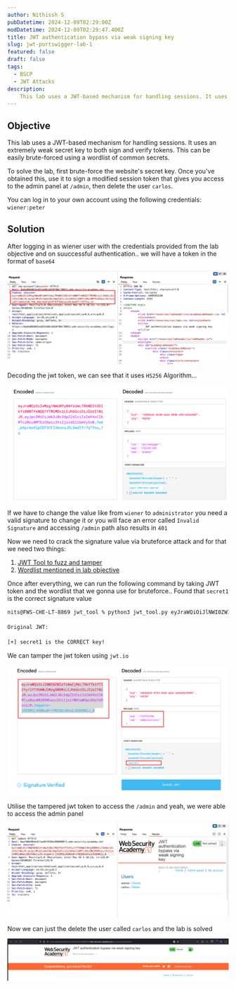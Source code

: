 ```yaml
---
author: Nithissh S
pubDatetime: 2024-12-09T02:29:00Z
modDatetime: 2024-12-09T02:29:47.400Z
title: JWT authentication bypass via weak signing key
slug: jwt-portswigger-lab-1
featured: false
draft: false
tags:
  - BSCP
  - JWT Attacks
description:
    This lab uses a JWT-based mechanism for handling sessions. It uses an extremely weak secret key to both sign and verify tokens. This can be easily brute-forced using a wordlist of common secrets. To solve the lab, first brute-force the website's secret key. Once you've obtained this, use it to sign a modified session token that gives you access to the admin panel at /admin, then delete the user carlos. You can log in to your own account using the following credentials wiener:peter   
---
```


## Objective 

This lab uses a JWT-based mechanism for handling sessions. It uses an extremely weak secret key to both sign and verify tokens. This can be easily brute-forced using a wordlist of common secrets.

To solve the lab, first brute-force the website's secret key. Once you've obtained this, use it to sign a modified session token that gives you access to the admin panel at `/admin`, then delete the user `carlos`.

You can log in to your own account using the following credentials: `wiener:peter` 

## Solution 

After logging in as wiener user with the credentials provided from the lab objective and on suuccessful authentication.. we will have a token in the format of `base64` 

![](../../assets/images/bscp/jwt/jwt-1.png)

Decoding the jwt token, we can see that it uses `HS256` Algorithm... 

![](../../assets/images/bscp/jwt/jwt-2.png)

If we have to change the value like from `wiener` to `administrator` you need a valid signature to change it or you will face an error called `Invalid Signature` and accessing `/admin` path also results in `401`

Now we need to crack the signature value via bruteforce attack and for that we need two things:

1. [JWT Tool to fuzz and tamper](https://github.com/ticarpi/jwt_tool)
2. [Wordlist mentioned in lab objective](https://raw.githubusercontent.com/wallarm/jwt-secrets/refs/heads/master/jwt.secrets.list)

Once after everything, we can run the following command by taking JWT token and the wordlist that we gonna use for bruteforce.. Found that `secret1` is the correct signature value 

```sh
nits@FWS-CHE-LT-8869 jwt_tool % python3 jwt_tool.py eyJraWQiOiJlNWI0ZWIzYi0wZjRkLTRkYTktYTI2Yy1lYTVhNWJlMzg5MDMiLCJhbGciOiJIUzI1NiJ9.eyJpc3MiOiJwb3J0c3dpZ2dlciIsImV4cCI6MTczMzc0MjM5MCwic3ViIjoid2llbmVyIn0.oC57WdP43l4mPnQjW-ymMmfoOifkfwsL9x7GEN765Xc -C -d jwt.secrets.list    

Original JWT: 

[+] secret1 is the CORRECT key!
```

We can tamper the jwt token using `jwt.io`

![](../../assets/images/bscp/jwt/jwt-3.png)

Utilise the tampered jwt token to access the `/admin` and yeah, we were able to access the admin panel 

![](../../assets/images/bscp/jwt/jwt-4.png)

Now we can just the delete the user called `carlos` and the lab is solved

![](../../assets/images/bscp/jwt/jwt-5.png)